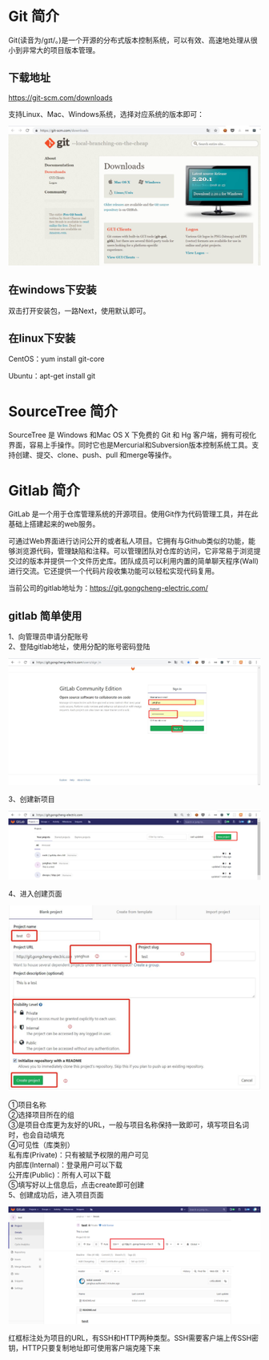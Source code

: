 # Git 简介
Git(读音为/gɪt/。)是一个开源的分布式版本控制系统，可以有效、高速地处理从很小到非常大的项目版本管理。

## 下载地址


https://git-scm.com/downloads  


支持Linux、Mac、Windows系统，选择对应系统的版本即可：  


![avator](./img/git-desc.jpg)  


## 在windows下安装


双击打开安装包，一路Next，使用默认即可。  


## 在linux下安装


CentOS：yum install git-core  


Ubuntu：apt-get install git  


# SourceTree 简介

SourceTree 是 Windows 和Mac OS X 下免费的 Git 和 Hg 客户端，拥有可视化界面，容易上手操作。同时它也是Mercurial和Subversion版本控制系统工具。支持创建、提交、clone、push、pull 和merge等操作。


# Gitlab 简介
  
GitLab 是一个用于仓库管理系统的开源项目。使用Git作为代码管理工具，并在此基础上搭建起来的web服务。  

可通过Web界面进行访问公开的或者私人项目。它拥有与Github类似的功能，能够浏览源代码，管理缺陷和注释。可以管理团队对仓库的访问，它非常易于浏览提交过的版本并提供一个文件历史库。团队成员可以利用内置的简单聊天程序(Wall)进行交流。它还提供一个代码片段收集功能可以轻松实现代码复用。   

当前公司的gitlab地址为：https://git.gongcheng-electric.com/

## gitlab 简单使用
1、向管理员申请分配账号  
2、登陆gitlab地址，使用分配的账号密码登陆  

![avator](./img/gitlab-sign-in.jpg)  

3、创建新项目  

![avator](./img/gitlab-new-project.jpg)  

4、进入创建页面  

![avator](./img/gitlab-create.jpg)  

➀项目名称  
➁选择项目所在的组  
➂是项目仓库更为友好的URL，一般与项目名称保持一致即可，填写项目名词时，也会自动填充  
➃可见性（库类别）  
私有库(Private)：只有被赋予权限的用户可见  
内部库(Internal)：登录用户可以下载  
公开库(Public)：所有人可以下载  
➄填写好以上信息后，点击create即可创建  
5、创建成功后，进入项目页面  

![avator](./img/gitlab-homepage.jpg)  

红框标注处为项目的URL，有SSH和HTTP两种类型。SSH需要客户端上传SSH密钥，HTTP只要复制地址即可使用客户端克隆下来   




  
